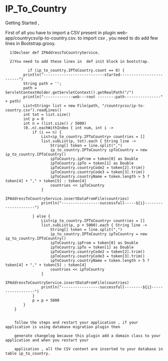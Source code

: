 IP_To_Country
=============

Getting Started , 

First of all you have to import a CSV present in plugin web-app/countrycsv/ip-to-country.csv.
to import csv , you need to do add few lines in Bootstrap.grooy.
                                          
                                          
      1)Declear def IPAddressToCountryService.
      
      2)You need to add these lines in  def init block in bootstrap.
            
              if (ip_to_country.IPToCountry.count == 0) {
            println("---------------------------started-------------------------")
            String path = '';
            path = ServletContextHolder.getServletContext().getRealPath("/")
            println("-------------web---root --------path----------------" + path)
            List<String> list = new File(path, "/countrycsv/ip-to-country.csv").readLines()
            int tot = list.size()
            int p = 0
            int n = (list.size() / 5000)
            (0..n).eachWithIndex { int num, int i ->
                if (i == n) {
                    List<ip_to_country.IPToCountry> countries = []
                    list.subList(p, tot).each { String line ->
                        String[] token = line.split(",")
                        ip_to_country.IPToCountry ipToCountry = new ip_to_country.IPToCountry()
                        ipToCountry.ipFrom = token[0] as Double
                        ipToCountry.ipTo = token[1] as Double
                        ipToCountry.countryCode2 = token[2].trim()
                        ipToCountry.countryCode3 = token[3].trim()
                        ipToCountry.countryName = token.length > 5 ? token[4] + "," + token[5] : token[4]
                        countries << ipToCountry
                    }
                    IPAddressToCountryService.insertDataFromFile(countries)
                    println("-----------------successfull-----${i}---------------------")

                } else {
                    List<ip_to_country.IPToCountry> countries = []
                    list.subList(p, p + 5000).each { String line ->
                        String[] token = line.split(",")
                        ip_to_country.IPToCountry ipToCountry = new ip_to_country.IPToCountry()
                        ipToCountry.ipFrom = token[0] as Double
                        ipToCountry.ipTo = token[1] as Double
                        ipToCountry.countryCode2 = token[2].trim()
                        ipToCountry.countryCode3 = token[3].trim()
                        ipToCountry.countryName = token.length > 5 ? token[4] + "," + token[5] : token[4]
                        countries << ipToCountry
                    }
                    IPAddressToCountryService.insertDataFromFile(countries)
                    println("-----------------successfull--------${i}------------------")
                }
                p = p + 5000
            }
        }
        
        
        follow the steps and restart your application , if your application is using database migration plugin then  
        
        generate changelog because this plugin add a domain class to your application and when you restart your        
        
        application , all the CSV content are inserted to your database in table ip_to_country.
        
